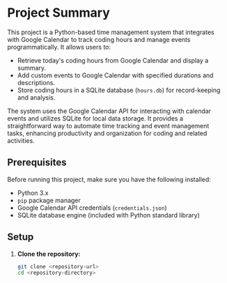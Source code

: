 # Project Summary

This project is a Python-based time management system that integrates with Google Calendar to track coding hours and manage events programmatically. It allows users to:

- Retrieve today's coding hours from Google Calendar and display a summary.
- Add custom events to Google Calendar with specified durations and descriptions.
- Store coding hours in a SQLite database (`hours.db`) for record-keeping and analysis.

The system uses the Google Calendar API for interacting with calendar events and utilizes SQLite for local data storage. It provides a straightforward way to automate time tracking and event management tasks, enhancing productivity and organization for coding and related activities.

## Prerequisites

Before running this project, make sure you have the following installed:

- Python 3.x
- `pip` package manager
- Google Calendar API credentials (`credentials.json`)
- SQLite database engine (included with Python standard library)

## Setup

1. **Clone the repository:**

   ```bash
   git clone <repository-url>
   cd <repository-directory>
